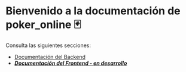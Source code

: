 # Bienvenido a la documentación de poker_online 🃏

Consulta las siguientes secciones:

- [Documentación del Backend](backend.md)
- [***Documentación del Frontend - en desarrollo***](frontend.md)